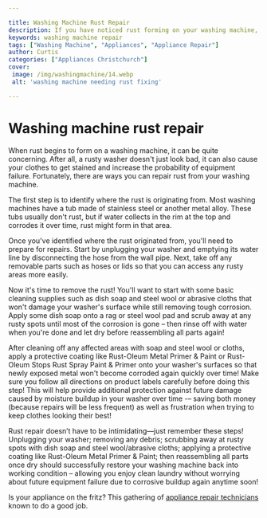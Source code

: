 ```yaml
---

title: Washing Machine Rust Repair
description: If you have noticed rust forming on your washing machine, don't worry - this post will provide tips on how to repair it and keep your washer in good working condition - read on to find out more!
keywords: washing machine repair
tags: ["Washing Machine", "Appliances", "Appliance Repair"]
author: Curtis
categories: ["Appliances Christchurch"]
cover: 
 image: /img/washingmachine/14.webp
 alt: 'washing machine needing rust fixing'

---
```


# Washing machine rust repair

When rust begins to form on a washing machine, it can be quite concerning. After all, a rusty washer doesn't just look bad, it can also cause your clothes to get stained and increase the probability of equipment failure. Fortunately, there are ways you can repair rust from your washing machine. 

The first step is to identify where the rust is originating from. Most washing machines have a tub made of stainless steel or another metal alloy. These tubs usually don't rust, but if water collects in the rim at the top and corrodes it over time, rust might form in that area. 

Once you've identified where the rust originated from, you'll need to prepare for repairs. Start by unplugging your washer and emptying its water line by disconnecting the hose from the wall pipe. Next, take off any removable parts such as hoses or lids so that you can access any rusty areas more easily. 

Now it's time to remove the rust! You'll want to start with some basic cleaning supplies such as dish soap and steel wool or abrasive cloths that won't damage your washer's surface while still removing tough corrosion. Apply some dish soap onto a rag or steel wool pad and scrub away at any rusty spots until most of the corrosion is gone – then rinse off with water when you're done and let dry before reassembling all parts again! 

After cleaning off any affected areas with soap and steel wool or cloths, apply a protective coating like Rust-Oleum Metal Primer & Paint or Rust-Oleum Stops Rust Spray Paint & Primer onto your washer's surfaces so that newly exposed metal won't become corroded again quickly over time! Make sure you follow all directions on product labels carefully before doing this step! This will help provide additional protection against future damage caused by moisture buildup in your washer over time -– saving both money (because repairs will be less frequent) as well as frustration when trying to keep clothes looking their best! 

Rust repair doesn’t have to be intimidating—just remember these steps! Unplugging your washer; removing any debris; scrubbing away at rusty spots with dish soap and steel wool/abrasive cloths; applying a protective coating like Rust-Oleum Metal Primer & Paint; then reassembling all parts once dry should successfully restore your washing machine back into working condition – allowing you enjoy clean laundry without worrying about future equipment failure due to corrosive buildup again anytime soon!

Is your appliance on the fritz? This gathering of <a href="/pages/appliance-repair-technicians/">appliance repair technicians</a> known to do a good job.